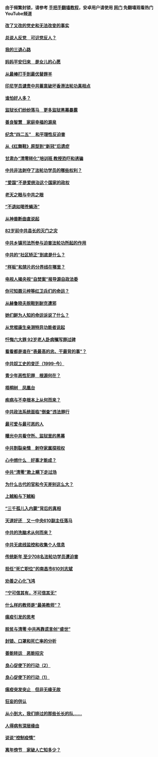 #### 由于频繁封锁，请参考 [手把手翻墙教程](https://github.com/gfw-breaker/guides/wiki/)，安卓用户请使用 [网门](https://github.com/gfw-breaker/nogfw/blob/master/dl.md?t=05030900) 免翻墙观看热门YouTube频道 

#### [改了又改的党史和无法改变的事实](../pages/19/424037.md?t=05030900) 

#### [总说人反党　可识党反人？](../pages/19/423820.md?t=05030900) 

#### [我的三退心路](../pages/19/423876.md?t=05030900) 

#### [妈妈平安归来　是女儿的心愿](../pages/19/423947.md?t=05030900) 

#### [从最棒打手到最优替罪羊](../pages/19/423819.md?t=05030900) 

#### [印尼学员谴责中共蓄意破坏香港法轮功真相点](../pages/19/423902.md?t=05030900) 

#### [谁怕好人多？](../pages/19/423774.md?t=05030900) 

#### [监狱长们纷纷落马　更多监狱黑幕暴露](../pages/19/423787.md?t=05030900) 

#### [善良智慧　家庭幸福的源泉](../pages/19/423632.md?t=05030900) 

#### [纪念“四二五”　和平理性反迫害](../pages/19/423660.md?t=05030900) 

#### [从《红舞鞋》原型到“新冠”后遗症](../pages/19/423509.md?t=05030900) 

#### [甘肃办“清零转化”培训班 教授恐吓和诱骗](../pages/19/423498.md?t=05030900) 

#### [中共非法剥夺了法轮功学员的哪些权利？](../pages/19/423392.md?t=05030900) 

#### [“爱国”不是爱统治这个国家的政权](../pages/19/423029.md?t=05030900) 

#### [老天之眼与中共之眼](../pages/19/423378.md?t=05030900) 

#### [“不退如喝苍蝇汤”](../pages/19/423287.md?t=05030900) 

#### [从神兽断曲直说起](../pages/19/423201.md?t=05030900) 

#### [82岁前中共县长的灭门之灾](../pages/19/423055.md?t=05030900) 

#### [中共乡镇司法所参与迫害法轮功所起的作用](../pages/19/423064.md?t=05030900) 

#### [中共的“社区矫正”到底是什么？](../pages/19/422870.md?t=05030900) 

#### [“样板”和禁片的分界线在哪里？](../pages/19/422704.md?t=05030900) 

#### [电视人揭央视“自焚案”报导源自政法委](../pages/19/422770.md?t=05030900) 

#### [你可知聂元梓等红卫兵们的命运？](../pages/19/422848.md?t=05030900) 

#### [从赫鲁晓夫脱鞋到耐克遭邪](../pages/19/422826.md?t=05030900) 

#### [她们鲜为人知的命运诉说了什么？](../pages/19/422754.md?t=05030900) 

#### [从党棍康生亲测特异功能者说起](../pages/19/422657.md?t=05030900) 

#### [忏悔六大罪 92岁老人卧病嘱写罪过碑](../pages/19/422750.md?t=05030900) 

#### [看看都是谁在“表最高的忠、干最背的事”？](../pages/19/422703.md?t=05030900) 

#### [中共奴工史的变迁（1999-今）](../pages/19/422656.md?t=05030900) 

#### [青少年恶性犯罪　根源何在？](../pages/19/422449.md?t=05030900) 

#### [梧桐树　凤凰台](../pages/19/422442.md?t=05030900) 

#### [疾病与不幸根本上从何而来？](../pages/19/422438.md?t=05030900) 

#### [中共政法系统面临“倒查”违法罪行](../pages/19/422497.md?t=05030900) 

#### [最可爱与最可恶的人](../pages/19/422448.md?t=05030900) 

#### [曝光中共看守所、监狱里的黑幕](../pages/19/422390.md?t=05030900) 

#### [中共割裂亲情　剥夺家属探视权](../pages/19/422364.md?t=05030900) 

#### [心中想什么　好事才能成？](../pages/19/422318.md?t=05030900) 

#### [中共“清零”欺上瞒下走过场](../pages/19/422306.md?t=05030900) 

#### [为什么古代的官和今天差别这么大？](../pages/19/422228.md?t=05030900) 

#### [上贼船与下贼船](../pages/19/422276.md?t=05030900) 

#### [“三千孤儿入内蒙”背后的真相](../pages/19/422229.md?t=05030900) 

#### [天道好还　又一中央610副主任落马](../pages/19/422155.md?t=05030900) 

#### [中共的洗脑术从何而来？](../pages/19/422154.md?t=05030900) 

#### [中共无底线监控和收集个人信息](../pages/19/422039.md?t=05030900) 

#### [传统新年 至少708名法轮功学员遭迫害](../pages/19/421946.md?t=05030900) 

#### [担任“死亡职位”的南昌市610刘志斌](../pages/19/421957.md?t=05030900) 

#### [劝善之心化飞鸿](../pages/19/421164.md?t=05030900) 

#### [“宁可信其有，不可信其无”](../pages/19/421691.md?t=05030900) 

#### [什么样的教师是“最美教师”？](../pages/19/421755.md?t=05030900) 

#### [瘟疫引发的思考](../pages/19/421594.md?t=05030900) 

#### [脱贫与清零 中共再靠谎言创“盛世”](../pages/19/421590.md?t=05030900) 

#### [封锁、口罩和死亡率的分析](../pages/19/421495.md?t=05030900) 

#### [善能转运　恶能招灾](../pages/19/421334.md?t=05030900) 

#### [良心促使下的行动（2）](../pages/19/421361.md?t=05030900) 

#### [良心促使下的行动（1）](../pages/19/421302.md?t=05030900) 

#### [瘟疫突发突止　但非无缘无故](../pages/19/421281.md?t=05030900) 

#### [狂妄的供认](../pages/19/421199.md?t=05030900) 

#### [从小到大，我们排过的那些长长的队……](../pages/19/421243.md?t=05030900) 

#### [人得病有深层缘由](../pages/19/420864.md?t=05030900) 

#### [说说“控制疫情”](../pages/19/420831.md?t=05030900) 

#### [离年傍节　家破人亡知多少？](../pages/19/420563.md?t=05030900) 

